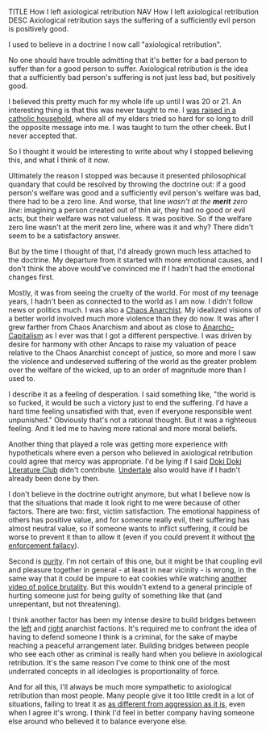 TITLE How I left axiological retribution
NAV How I left axiological retribution
DESC Axiological retribution says the suffering of a sufficiently evil person is positively good.

I used to believe in a doctrine I now call "axiological retribution".

No one should have trouble admitting that it's better for a bad person to suffer than for a good person to suffer. Axiological retribution is the idea that a sufficiently bad person's suffering is not just less bad, but positively good.

I believed this pretty much for my whole life up until I was 20 or 21. An interesting thing is that this was never taught to me. I [was raised in a catholic household](apostasy), where all of my elders tried so hard for so long to drill the opposite message into me. I was taught to turn the other cheek. But I never accepted that.

So I thought it would be interesting to write about why I stopped believing this, and what I think of it now.

Ultimately the reason I stopped was because it presented philosophical quandary that could be resolved by throwing the doctrine out: if a good person's welfare was good and a sufficiently evil person's welfare was bad, there had to be a zero line. And worse, that line _wasn't at the **merit** zero line_: imagining a person created out of thin air, they had no good or evil acts, but their welfare was not valueless. It was positive. So if the welfare zero line wasn't at the merit zero line, where was it and why? There didn't seem to be a satisfactory answer.

But by the time I thought of that, I'd already grown much less attached to the doctrine. My departure from it started with more emotional causes, and I don't think the above would've convinced me if I hadn't had the emotional changes first.

Mostly, it was from seeing the cruelty of the world. For most of my teenage years, I hadn't been as connected to the world as I am now. I didn't follow news or politics much. I was also a [Chaos Anarchist](anarchism_conversion). My idealized visions of a better world involved much more violence than they do now. It was after I grew farther from Chaos Anarchism and about as close to [Anarcho-Capitalism](/argument/faction_ancap) as I ever was that I got a different perspective. I was driven by desire for harmony with other Ancaps to raise my valuation of peace relative to the Chaos Anarchist concept of justice, so more and more I saw the violence and undeserved suffering of the world as the greater problem over the welfare of the wicked, up to an order of magnitude more than I used to.

I describe it as a feeling of desperation. I said something like, "the world is so fucked, it would be such a victory just to end the suffering. I'd have a hard time feeling unsatisfied with that, even if everyone responsible went unpunished." Obviously that's not a rational thought. But it was a righteous feeling. And it led me to having more rational and more moral beliefs.

Another thing that played a role was getting more experience with hypotheticals where even a person who believed in axiological retribution could agree that mercy was appropriate. I'd be lying if I said [Doki Doki Literature Club](/reviews/ddlc) didn't contribute. [Undertale](/reviews/undertale) also would have if I hadn't already been done by then.

I don't believe in the doctrine outright anymore, but what I believe now is that the situations that made it look right to me were because of other factors. There are two: first, victim satisfaction. The emotional happiness of others has positive value, and for someone really evil, their suffering has almost neutral value, so if someone wants to inflict suffering, it could be worse to prevent it than to allow it (even if you could prevent it without [the enforcement fallacy](/protagonism/enforcement)).

Second is [purity](/protagonism/impurity). I'm not certain of this one, but it might be that coupling evil and pleasure together in general - at least in near vicinity - is wrong, in the same way that it could be impure to eat cookies while watching [another video of police brutality](https://twitter.com/DerenicByrd/status/1257983272111374338). But this wouldn't extend to a general principle of hurting someone just for being guilty of something like that (and unrepentant, but not threatening).

I think another factor has been my intense desire to build bridges between the [left](/argument/faction_ancom) and [right](/argument/faction_ancap) anarchist factions. It's required me to confront the idea of having to defend someone I think is a criminal, for the sake of maybe reaching a peaceful arrangement later. Building bridges between people who see each other as criminal is really hard when you believe in axiological retribution. It's the same reason I've come to think one of the most underrated concepts in all ideologies is proportionality of force.

And for all this, I'll always be much more sympathetic to axiological retribution than most people. Many people give it too little credit in a lot of situations, failing to treat it as [as different from aggression as it is](https://yujiri.xyz/protagonism/retribution#retaliation-stops-being-different-from-aggression-as-soon-as-the-threat-is-gone), even when I agree it's wrong. I think I'd feel in better company having someone else around who believed it to balance everyone else.
